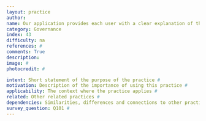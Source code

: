```yaml
---
layout: practice
author:
name: Our application provides each user with a clear explanation of the results or decisions that they receive.
category: Governance
index: 43
difficulty: na
references: #
comments: True
description:
image: #
photocredit: #

intent: Short statement of the purpose of the practice #
motivation: Description of the importance of using this practice #
applicability: The context where the practice applies #
related: Other related practices #
dependencies: Similarities, differences and connections to other practices #
survey_question: Q101 #
---
```



